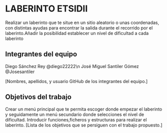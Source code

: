 # LABERINTO ETSIDII

Realizar un laberinto que te situe en un sitio aleatorio o unas coordenadas, con distintas ayudas para encontrar la salida durante el recorrido por el laberinto.Añadir la posibilidad establecer un nivel de dificultad a cada laberinto

## Integrantes del equipo
Diego Sánchez Rey @diego22222\n
José Miguel Santiler Gómez  @Josesantiler


[Nombres, apellidos, y usuario GitHub de los integrantes del equipo.]

## Objetivos del trabajo
Crear un menú principal que te permita escoger donde empezar el laberinto y seguidamente un menú secundario donde selecciones el nivel de dificultad.
Introducir funciones,ficheros y estructuras para realizar el laberinto.
[Lista de los objetivos que se persiguen con el trabajo propuesto.]
